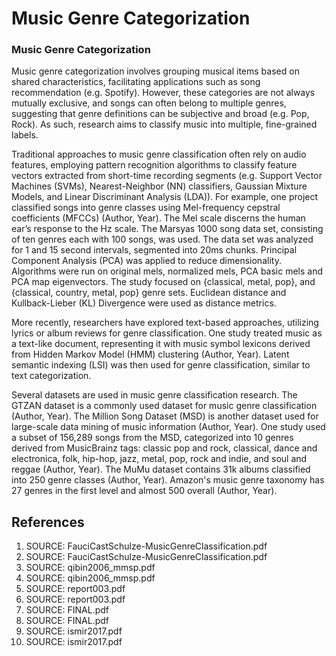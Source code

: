 # Music Genre Categorization

### Music Genre Categorization

Music genre categorization involves grouping musical items based on shared characteristics, facilitating applications such as song recommendation (e.g. Spotify). However, these categories are not always mutually exclusive, and songs can often belong to multiple genres, suggesting that genre definitions can be subjective and broad (e.g. Pop, Rock). As such, research aims to classify music into multiple, fine-grained labels.

Traditional approaches to music genre classification often rely on audio features, employing pattern recognition algorithms to classify feature vectors extracted from short-time recording segments (e.g. Support Vector Machines (SVMs), Nearest-Neighbor (NN) classifiers, Gaussian Mixture Models, and Linear Discriminant Analysis (LDA)). For example, one project classified songs into genre classes using Mel-frequency cepstral coefficients (MFCCs) (Author, Year). The Mel scale discerns the human ear’s response to the Hz scale. The Marsyas 1000 song data set, consisting of ten genres each with 100 songs, was used. The data set was analyzed for 1 and 15 second intervals, segmented into 20ms chunks. Principal Component Analysis (PCA) was applied to reduce dimensionality. Algorithms were run on original mels, normalized mels, PCA basic mels and PCA map eigenvectors. The study focused on {classical, metal, pop}, and {classical, country, metal, pop} genre sets. Euclidean distance and Kullback-Lieber (KL) Divergence were used as distance metrics.

More recently, researchers have explored text-based approaches, utilizing lyrics or album reviews for genre classification. One study treated music as a text-like document, representing it with music symbol lexicons derived from Hidden Markov Model (HMM) clustering (Author, Year). Latent semantic indexing (LSI) was then used for genre classification, similar to text categorization.

Several datasets are used in music genre classification research. The GTZAN dataset is a commonly used dataset for music genre classification (Author, Year). The Million Song Dataset (MSD) is another dataset used for large-scale data mining of music information (Author, Year). One study used a subset of 156,289 songs from the MSD, categorized into 10 genres derived from MusicBrainz tags: classic pop and rock, classical, dance and electronica, folk, hip-hop, jazz, metal, pop, rock and indie, and soul and reggae (Author, Year). The MuMu dataset contains 31k albums classified into 250 genre classes (Author, Year). Amazon's music genre taxonomy has 27 genres in the first level and almost 500 overall (Author, Year).


## References

1. SOURCE: FauciCastSchulze-MusicGenreClassification.pdf
2. SOURCE: FauciCastSchulze-MusicGenreClassification.pdf
3. SOURCE: qibin2006_mmsp.pdf
4. SOURCE: qibin2006_mmsp.pdf
5. SOURCE: report003.pdf
6. SOURCE: report003.pdf
7. SOURCE: FINAL.pdf
8. SOURCE: FINAL.pdf
9. SOURCE: ismir2017.pdf
10. SOURCE: ismir2017.pdf
